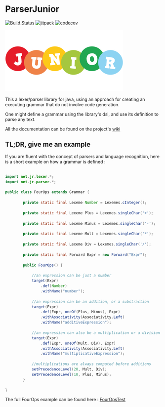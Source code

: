ParserJunior
============

[![Build Status](https://travis-ci.org/jrialland/parserjunior.svg)](https://travis-ci.org/jrialland/parserjunior)
[![jitpack](https://jitpack.io/v/jrialland/parserjunior.svg)](https://jitpack.io/#jrialland/parserjunior)
[![codecov](https://codecov.io/gh/jrialland/parserjunior/branch/master/graph/badge.svg)](https://codecov.io/gh/jrialland/parserjunior)



![Logo](src/junior.png)


This a lexer/parser library for java, using an approach for creating an executing grammar that do not involve code generation.

One might define a grammar using the library's dsl, and use its definition to parse any text.

All the documentation can be found on the project's [wiki](https://github.com/jrialland/parserjunior/wiki)

TL;DR, give me an example
---

If you are fluent with the concept of parsers and language recognition, here is a short example on how a grammar is defined :


```java

import net.jr.lexer.*;
import net.jr.parser.*;

public class FourOps extends Grammar {
    
        private static final Lexeme Number = Lexemes.cInteger();

        private static final Lexeme Plus = Lexemes.singleChar('+');

        private static final Lexeme Minus = Lexemes.singleChar('-');

        private static final Lexeme Mult = Lexemes.singleChar('*');

        private static final Lexeme Div = Lexemes.singleChar('/');

        private static final Forward Expr = new Forward("Expr");

        public FourOps() {

            //an expression can be just a number
            target(Expr)
                .def(Number)
                .withName("number");

            //an expression can be an addition, or a substraction
            target(Expr)
                .def(Expr, oneOf(Plus, Minus), Expr)
                .withAssociativity(Associativity.Left)
                .withName("additiveExpression");

            //an expression can also be a multiplication or a division
            target(Expr)
                .def(Expr, oneOf(Mult, Div), Expr)
                .withAssociativity(Associativity.Left)
                .withName("multiplicativeExpression");

            //multiplications are always computed before additions
            setPrecedenceLevel(20, Mult, Div);
            setPrecedenceLevel(10, Plus, Minus);
        }

}
```

The full FourOps example can be found here : [FourOpsTest](parser/src/test/java/net/jr/parser/FourOpsTest.java)

